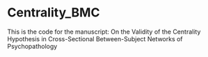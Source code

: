 # Centrality_BMC

This is the code for the manuscript: On the Validity of the Centrality Hypothesis in Cross-Sectional Between-Subject Networks of Psychopathology
